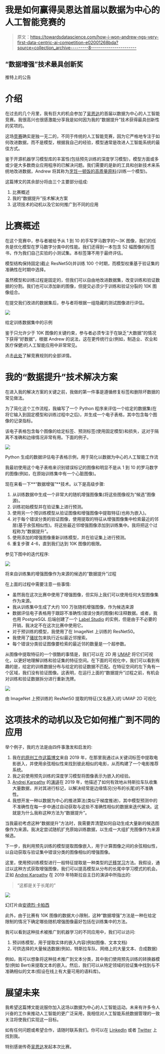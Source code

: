 # 我是如何赢得吴恩达首届以数据为中心的人工智能竞赛的

> 原文：<https://towardsdatascience.com/how-i-won-andrew-ngs-very-first-data-centric-ai-competition-e02001268bda?source=collection_archive---------8----------------------->

## “数据增强”技术最具创新奖

推特上的公告

# 介绍

在过去的几个月里，我有巨大的机会参加了[吴恩达](https://medium.com/u/592ce2a67248?source=post_page-----e02001268bda--------------------------------)的首届以数据为中心的人工智能竞赛。我很高兴也很感激能分享我是如何因为我的“数据提升”技术获得最具创新性的奖项的。

这场[竞赛](https://worksheets.codalab.org/worksheets/0x7a8721f11e61436e93ac8f76da83f0e6)确实是独一无二的，不同于传统的人工智能竞赛，因为它严格地专注于如何改进数据，而不是模型，根据我自己的经验，模型通常是改进人工智能系统的最佳方式。

鉴于开源机器学习模型库的丰富性(包括预先训练的深度学习模型)，模型方面或多或少是大多数商业应用程序的已解决问题。我们需要的是新的工具和创新技术来系统地改进数据，Andrew 将其称为[烹饪一顿饭的高质量原料](https://www.deeplearning.ai/wp-content/uploads/2021/06/MLOps-From-Model-centric-to-Data-centric-AI.pdf)(训练一个模型)。

这篇博文的其余部分将由三个主要部分组成:

1.  比赛概述
2.  我的“数据提升”技术解决方案
3.  这项技术的动机以及它如何推广到不同的应用

# 比赛概述

在这个竞赛中，参与者被给予从 1 到 10 的手写罗马数字的～3K 图像，我们的任务是优化模型在罗马数字分类中的性能。我们还得到一本包含 52 幅图像的标签书，作为我们自己实验的小测试集。本标签簿不用于最终评估。

模型结构保持固定(截止 ResNet50)并训练 100 个时期，而模型权重基于验证集的准确性在时期中选择。

虽然模型和训练过程是固定的，但我们可以自由地改进数据集，改变训练和验证数据的分割。我们也可以添加新的图像，但提交必须少于训练和验证分裂的 10K 图像组合。

在提交我们改进的数据集后，参与者将根据一组隐藏的测试图像进行评估。

![](img/af10e696e8815310e646bf8d63d2e786.png)

给定训练数据集中的示例

鉴于只允许少于 10K 图像的关键约束，参与者必须专注于在缺乏“大数据”的情况下获得“好数据”，根据 Andrew 的说法，这在更传统行业(例如，制造业、农业和医疗保健)的人工智能应用中非常常见。

点击[此处](https://worksheets.codalab.org/worksheets/0x7a8721f11e61436e93ac8f76da83f0e6)了解竞赛规则的全部详情。

# 我的“数据提升”技术解决方案

在进入我的解决方案的关键之前，我做的第一件事是遵循修复标签和删除坏数据的常见做法。

为了简化这个工作流程，我编写了一个 Python 程序来评估一个给定的数据集(在将它输入到固定模型和训练过程中之后)，并生成一个电子表格，其中包含每个图像的记录指标。

该电子表格包含每个图像的给定标签、预测标签(使用固定模型)和损失，这对于隔离不准确和边缘情况非常有用。下面的例子。

![](img/f495fe373ce19525d412048e8a91613e.png)

Python 生成的数据评估电子表格示例，用于简化以数据为中心的人工智能工作流

我最初使用这个电子表格来识别错误标记的图像和明显不是从 1 到 10 的罗马数字的图像(例如，在原始训练集中有一个心脏图像)。

现在来看一下**“数据增强”**技术。以下是高级步骤:

1.  从训练数据中生成一个非常大的随机增强图像集(将这些图像视为“候选”图像源)。
2.  训练初始模型并在验证集上进行预测。
3.  使用另一个预训练模型从验证图像和增强图像中提取特征(也称为嵌入)。
4.  对于每个错误分类的验证图像，使用提取的特征从增强图像集中检索最近的邻居(基于余弦相似性)。将这些最近邻增强图像添加到训练集中。我将把这个过程称为“数据提升”。
5.  使用添加的增强图像重新训练模型，并在验证集上进行预测。
6.  重复步骤 4-6，直到我们达到 10K 图像的极限。

参见下图中的迭代程序:

![](img/e7cad817958a236352c92f0f42fce933.png)

将来自训练集的增强图像作为来源的候选的“数据提升”过程

在上面的过程中需要注意一些事情:

*   虽然我在这次比赛中使用了增强图像，但实际上我们可以使用任何大型图像集作为来源。
*   我从训练集中生成了大约 100 万张随机增强图像，作为候选来源
*   数据评估电子表格用于跟踪不准确性(错误分类的图像)和注释数据。或者，我也用 PostgreSQL 后端创建了一个 [Label Studio](https://labelstud.io/) 的实例，但是由于不必要的开销，我决定不在这次比赛中使用它。
*   对于预训练的模型，我使用了在 ImageNet 上训练的 ResNet50。
*   我使用了[骚扰](https://github.com/spotify/annoy)包来执行近似最近邻搜索。
*   每个错误分类验证图像要检索的最近邻的数量是一个超参数。

从图像中提取特征的一个很酷的事情是，我们可以在 2D 用 [UMAP](https://umap-learn.readthedocs.io/en/latest/) 将它们可视化，以更好地理解训练和验证集的特征空间。在下面的可视化中，我们可以看到有趣的是，给定的训练数据分布与给定的验证数据不匹配。在特征空间的左下角有一个区域，我们没有验证图像。这表明，在运行上面的“数据提升”过程之前，有机会对训练和验证数据拆分进行重新洗牌。

![](img/21f3a3410a332f1847040f44f3031f28.png)

由 ImageNet 上预训练的 ResNet50 提取的特征(又名嵌入)的 UMAP 2D 可视化

# 这项技术的动机以及它如何推广到不同的应用

举个例子，我的方法是由四件事激发和启发的:

1.  我在[的原创工作这篇博文](/how-to-build-a-simple-movie-recommender-system-with-tags-b9ab5cb3b616)来自 2019 年，在那里我通过从关键词标签中提取电影嵌入，并使用余弦相似性来找到彼此相似的电影，从而构建了一个电影推荐系统。
2.  我之前使用预先训练的深度学习模型将图像表示为嵌入的经验。
3.  [Andrej Karpathy](https://medium.com/u/ac9d9a35533e?source=post_page-----e02001268bda--------------------------------) 的[演讲](https://www.youtube.com/watch?v=FnFksQo-yEY&t=1316s)在 2019 年，他描述了如何有效地从特斯拉车队收集大量数据，并对其进行标记，以解决经常是边缘情况(分布的长尾)的不准确性。
4.  我想开发一种以数据为中心的推进算法(类似于梯度推进)，其中模型预测中的不准确性在每一步中通过自动获取与这些不准确性相似的数据来迭代解决。这就是为什么我称这种方法为“数据提升”。

当我最初考虑这种“数据提升”方法时，我需要弄清楚如何自动生成大量新的候选图像作为来源。我决定尝试随机扩充原始训练数据，以生成一大组扩充图像作为来源候选。

下一步，我利用预先训练的模型提取图像嵌入，用于计算图像之间的余弦相似性，以自动获取与验证集中错误分类的图像相似的增强图像。

这里，使用预训练模型进行一般特征提取是一种类型的[迁移学习](https://en.wikipedia.org/wiki/Transfer_learning)方法。我假设，通过以这种方式获取增强图像，我们可以提高模型从分布的长尾中学习模式的机会。正如 [Andrej Karpathy](https://medium.com/u/ac9d9a35533e?source=post_page-----e02001268bda--------------------------------) 在 2019 年特斯拉自主日的演讲中所指出的:

> “这都是关于长尾的”

![](img/96bf4b334700bac5bb941680430ed481.png)

幻灯片由[安德烈·卡帕西](https://medium.com/u/ac9d9a35533e?source=post_page-----e02001268bda--------------------------------)

此外，由于比赛有 10K 图像的数据大小限制，这种“数据增强”方法是一种在给定限制的情况下确定哪些随机增强图像最好包括在训练集中的方法。

我可以看到这种技术被推广到机器学习的不同应用中，我们可以访问:

1.  预训练模型，用于提取实体的嵌入内容(例如图像、文本文档)
2.  可供选择的大量候选数据(例如，特斯拉车队、网络上的大量文本、合成数据)

例如，我可以想象将这种技术推广到文本分类，其中我们使用预先训练的转换器模型(例如 Bert)来提取文本的嵌入。然后，我们可以从特定领域的验证集中找到与不准确相似的文本(假设在线上有大量可用的语料库)。

# 展望未来

我希望这篇博文能说服你加入这场以数据为中心的人工智能运动。未来有许多令人兴奋的工作来推动人工智能的更广泛采用，我相信对人工智能系统数据管理的一致关注将使我们实现这一目标。

如有任何问题或希望合作，请随时联系我们。你可以在 [LinkedIn](https://www.linkedin.com/in/johnsonkuan/) 或者 [Twitter](https://twitter.com/JohnsonHKuan) 上找到我。

特别感谢传奇[吴恩达](https://medium.com/u/592ce2a67248?source=post_page-----e02001268bda--------------------------------)发起本次比赛。